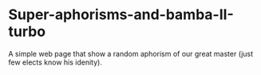 # Super-aphorisms-and-bamba-II-turbo
A simple web page that show a random aphorism of our great master (just few elects know his idenity).
